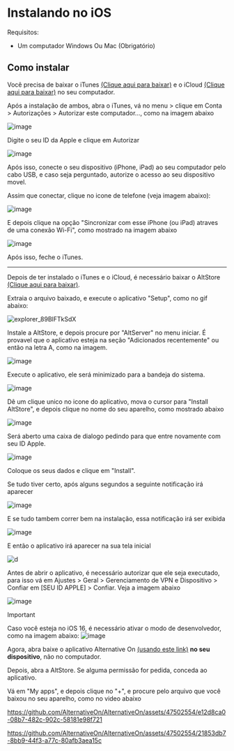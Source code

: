 # Instalando no iOS
Requisitos:
- Um computador Windows Ou Mac (Obrigatório)

## Como instalar
Você precisa de baixar o iTunes [(Clique aqui para baixar)](https://www.apple.com/itunes/download/win64) e o iCloud [(Clique aqui para baixar)](https://updates.cdn-apple.com/2020/windows/001-39935-20200911-1A70AA56-F448-11EA-8CC0-99D41950005E/iCloudSetup.exe) no seu computador.

Após a instalação de ambos, abra o iTunes, vá no menu > clique em Conta > Autorizações > Autorizar este computador..., como na imagem abaixo

![image](https://github.com/AlternativeOn/AlternativeOn/assets/47502554/4ddb11ea-a606-4ed7-8c86-51f9f8bb6b34)

Digite o seu ID da Apple e clique em Autorizar

![image](https://github.com/AlternativeOn/AlternativeOn/assets/47502554/6ff31790-21d6-4911-ade3-aef3803bec07)

Após isso, conecte o seu dispositivo (iPhone, iPad) ao seu computador pelo cabo USB, e caso seja perguntado, autorize o acesso ao seu dispositivo movel.

Assim que conectar, clique no icone de telefone (veja imagem abaixo):

![image](https://github.com/AlternativeOn/AlternativeOn/assets/47502554/d701d2c9-602a-42ae-b64c-17c0b9a406a5)

E depois clique na opção "Sincronizar com esse iPhone (ou iPad) atraves de uma conexão Wi-Fi", como mostrado na imagem abaixo

![image](https://github.com/AlternativeOn/AlternativeOn/assets/47502554/455eea13-bf15-4698-ae38-b0ea422bc950)

Após isso, feche o iTunes.

---

Depois de ter instalado o iTunes e o iCloud, é necessário baixar o AltStore [(Clique aqui para baixar)](https://cdn.altstore.io/file/altstore/altinstaller.zip). 

Extraia o arquivo baixado, e execute o aplicativo "Setup", como no gif abaixo:

![explorer_89BlFTkSdX](https://github.com/AlternativeOn/AlternativeOn/assets/47502554/f05e964c-8856-4aa7-8096-5a79f9775ad3)

Instale a AltStore, e depois procure por "AltServer" no menu iniciar. É provavel que o aplicativo esteja na seção "Adicionados recentemente" ou então na letra A, como na imagem.

![image](https://github.com/AlternativeOn/AlternativeOn/assets/47502554/62b598e4-a706-47b0-b516-fb2de631e217)

Execute o aplicativo, ele será minimizado para a bandeja do sistema.

![image](https://github.com/AlternativeOn/AlternativeOn/assets/47502554/4d30e8b7-b9d3-40ef-ae1e-93a7c410a816)

Dê um clique unico no icone do aplicativo, mova o cursor para "Install AltStore", e depois clique no nome do seu aparelho, como mostrado abaixo

![image](https://github.com/AlternativeOn/AlternativeOn/assets/47502554/8f0e7a8e-8495-4b17-9477-3deaae74a43a)

Será aberto uma caixa de dialogo pedindo para que entre novamente com seu ID Apple.

![image](https://github.com/AlternativeOn/AlternativeOn/assets/47502554/b0327b01-d989-4233-8bb8-9ad22f7df1b2)

Coloque os seus dados e clique em "Install".

Se tudo tiver certo, após alguns segundos a seguinte notificação irá aparecer

![image](https://github.com/AlternativeOn/AlternativeOn/assets/47502554/b17d4ab3-56d1-42e6-9022-ba04a82b6040)

E se tudo tambem correr bem na instalação, essa notificação irá ser exibida

![image](https://github.com/AlternativeOn/AlternativeOn/assets/47502554/ea38a873-3238-4435-8a44-679649d8d7a8)

E então o aplicativo irá aparecer na sua tela inicial

![d](https://i.ibb.co/rQ37qhj/CFA02346-E105-4549-8-E32-8-E7-B2-F6-C715-F.png)

Antes de abrir o aplicativo, é necessário autorizar que ele seja executado, para isso vá em Ajustes > Geral > Gerenciamento de VPN e Dispositivo > Confiar em [SEU ID APPLE] > Confiar. Veja a imagem abaixo

![image](https://github.com/AlternativeOn/AlternativeOn/assets/47502554/a26958a9-4697-4a45-b5e6-3ebb4f873868)

> [!IMPORTANT]  
> Caso você esteja no iOS 16, é necessário ativar o modo de desenvolvedor, como na imagem abaixo:
> ![image](https://github.com/AlternativeOn/AlternativeOn/assets/47502554/9bbb486c-2930-4b0d-be22-cfc5fc1099a5)

Agora, abra baixe o aplicativo Alternative On [(usando este link)](https://github.com/AlternativeOn/AlternativeOn/releases/download/v1.0.1/AlternativeOn.ipa) **no seu dispositivo**, não no computador.

Depois, abra a AltStore. Se alguma permissão for pedida, conceda ao aplicativo.

Vá em "My apps", e depois clique no "+", e procure pelo arquivo que você baixou no seu aparelho, como no video abaixo


https://github.com/AlternativeOn/AlternativeOn/assets/47502554/e12d8ca0-08b7-482c-902c-58181e98f721

https://github.com/AlternativeOn/AlternativeOn/assets/47502554/21853db7-8bb9-44f3-a77c-80afb3aea15c


